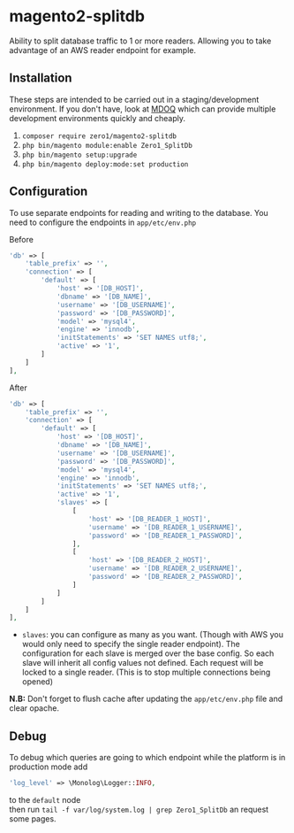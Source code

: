 # magento2-splitdb
Ability to split database traffic to 1 or more readers. Allowing you to take advantage of an AWS reader endpoint for example.

## Installation
These steps are intended to be carried out in a staging/development environment. 
If you don't have, look at [MDOQ](https://www.mdoq.io) which can provide multiple development environments quickly and cheaply.

1. `composer require zero1/magento2-splitdb`
2. `php bin/magento module:enable Zero1_SplitDb`
3. `php bin/magento setup:upgrade`
4. `php bin/magento deploy:mode:set production`

## Configuration
To use separate endpoints for reading and writing to the database. You need to configure the endpoints in `app/etc/env.php`

Before
```php
'db' => [
    'table_prefix' => '',
    'connection' => [
        'default' => [
            'host' => '[DB_HOST]',
            'dbname' => '[DB_NAME]',
            'username' => '[DB_USERNAME]',
            'password' => '[DB_PASSWORD]',
            'model' => 'mysql4',
            'engine' => 'innodb',
            'initStatements' => 'SET NAMES utf8;',
            'active' => '1',
        ]
    ]
],
```
After
```php
'db' => [
    'table_prefix' => '',
    'connection' => [
        'default' => [
            'host' => '[DB_HOST]',
            'dbname' => '[DB_NAME]',
            'username' => '[DB_USERNAME]',
            'password' => '[DB_PASSWORD]',
            'model' => 'mysql4',
            'engine' => 'innodb',
            'initStatements' => 'SET NAMES utf8;',
            'active' => '1',
            'slaves' => [
                [
                    'host' => '[DB_READER_1_HOST]',
                    'username' => '[DB_READER_1_USERNAME]',
                    'password' => '[DB_READER_1_PASSWORD]',
                ],
                [
                    'host' => '[DB_READER_2_HOST]',
                    'username' => '[DB_READER_2_USERNAME]',
                    'password' => '[DB_READER_2_PASSWORD]',
                ]
            ]
        ]
    ]
],
```

- `slaves`: you can configure as many as you want. (Though with AWS you would only need to specify the single reader endpoint).
  The configuration for each slave is merged over the base config. So each slave will inherit all config values not defined.
  Each request will be locked to a single reader. (This is to stop multiple connections being opened)
  
**N.B:** Don't forget to flush cache after updating the `app/etc/env.php` file and clear opache.


## Debug
To debug which queries are going to which endpoint while the platform is in production mode
add 
```php
'log_level' => \Monolog\Logger::INFO,
```
to the `default` node  
then run `tail -f var/log/system.log | grep Zero1_SplitDb` an request some pages.